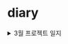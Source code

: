 # diary


<details>
<summary>3월 프로젝트 일지</summary>
<div markdown="1">

<details>
<summary>3월 3일 토이프로젝트 데일리 스크럼 </summary>
<div markdown="1">
오늘 할일   
  
박은지: 지금까지 작업한 파일 업로드   
김성훈: 페이지 로그인 기능 완성하기, ERD 설계 끝내기, 과목 CRUD 만들기     
  
오늘 한것:
  
박은지: header nav 레이아웃 업로드, 로그인/회원가입 기본폼 완성   
김성훈: 페이지 로그인 기능 완성, ERD 초기설계 완료, 과목 CRUD 완료, MSA 아키텍쳐 구조 파악하기   
  
당일회고: 
 
박은지: 작성중인 파일들을 나눠 업로드해놓았는데 깃허브 이슈 사용법을 익힐 수 있었다. 로그인/회원가입 구현시 store에 토큰을 저장하는 법을 공부해야 할 것 같다.   
김성훈: 오늘 내가 목표한 계획을 완수할 수 있어서 좋았다, 그리고 MSA 아키텍쳐 구조에 대해 간단히 공부를 했는데 확실히 차근차근 이해하면서 진행해야 할 거 같다.
</div>
</details>
  <details>
<summary>3월 4일 토이프로젝트 데일리 스크럼 </summary>
<div markdown="1">
오늘 할일   
  
박은지: axios와 vuex로 토큰 저장해 로그인 기능 구현하기, 서브 페이지 컴포넌트 작성   
김성훈:     
  
오늘 한것:
  
박은지:   
김성훈:       
  
당일회고:
  
  
박은지:   
김성훈:     
</div>
</details>

</div>
</details>
